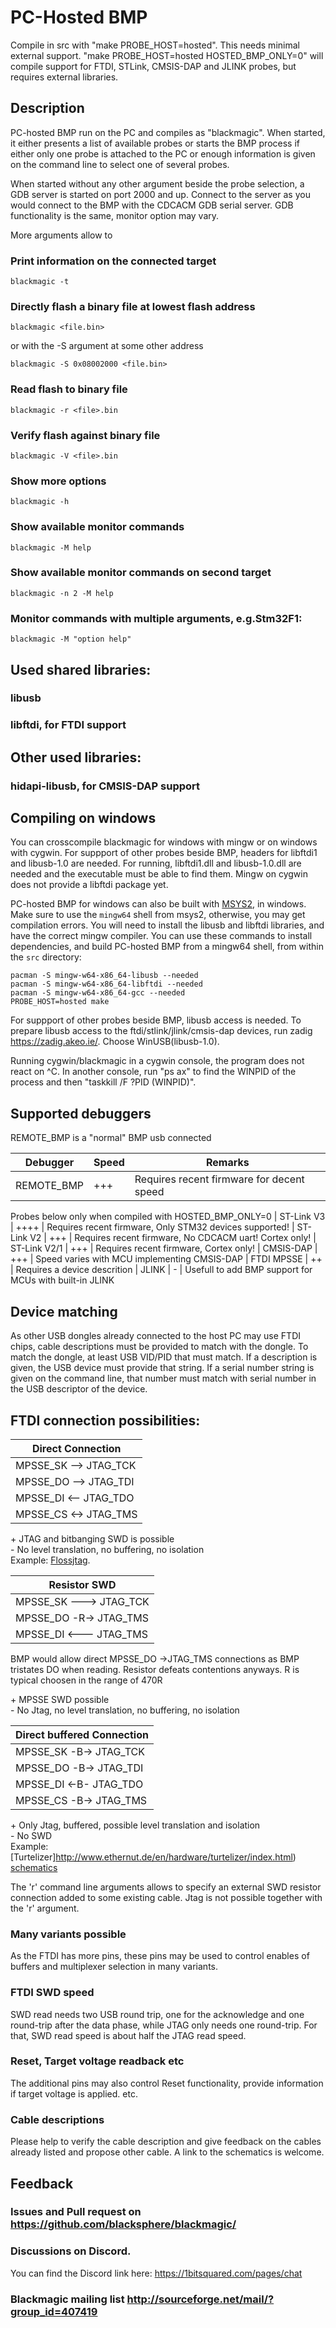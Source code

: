 # PC-Hosted BMP
Compile in src with "make PROBE_HOST=hosted". This needs minimal external
support.  "make PROBE_HOST=hosted HOSTED_BMP_ONLY=0" will compile support for FTDI,
STLink, CMSIS-DAP and JLINK probes, but requires external libraries.

## Description
PC-hosted BMP run on the PC and compiles as "blackmagic". When started,
it either presents a list of available probes or starts the BMP process
if either only one probe is attached to the PC or enough information is
given on the command line to select one of several probes.

When started without any other argument beside the probe selection, a
GDB server is started on port 2000 and up. Connect to the server as you would
connect to the BMP with the CDCACM GDB serial server. GDB functionality
is the same, monitor option may vary.

More arguments allow to
### Print information on the connected target
```
blackmagic -t
```
### Directly flash a binary file at lowest flash address
```
blackmagic <file.bin>
```
or with the -S argument at some other address
```
blackmagic -S 0x08002000 <file.bin>
```

### Read flash to binary file
```
blackmagic -r <file>.bin
```
### Verify flash against binary file
```
blackmagic -V <file>.bin
```
### Show more options
```
blackmagic -h
```
### Show available monitor commands
```
blackmagic -M help
```
### Show available monitor commands on second target
```
blackmagic -n 2 -M help
```
### Monitor commands with multiple arguments, e.g.Stm32F1:
```
blackmagic -M "option help"
```
## Used shared libraries:
### libusb
### libftdi, for FTDI support

## Other used libraries:
### hidapi-libusb, for CMSIS-DAP support

## Compiling on windows

You can crosscompile blackmagic for windows with mingw or on windows
with cygwin. For suppport of other probes beside BMP, headers for libftdi1 and
libusb-1.0 are needed. For running, libftdi1.dll and libusb-1.0.dll are needed
and the executable must be able to find them. Mingw on cygwin does not provide
a libftdi package yet.

PC-hosted BMP for windows can also be built with [MSYS2](https://www.msys2.org/),
in windows. Make sure to use the `mingw64` shell from msys2, otherwise,
you may get compilation errors. You will need to install the libusb
and libftdi libraries, and have the correct mingw compiler.
You can use these commands to install dependencies, and build PC-hosted BMP
from a mingw64 shell, from within the `src` directory:
```
pacman -S mingw-w64-x86_64-libusb --needed
pacman -S mingw-w64-x86_64-libftdi --needed
pacman -S mingw-w64-x86_64-gcc --needed
PROBE_HOST=hosted make
```

For suppport of other probes beside BMP, libusb access is needed. To prepare
libusb access to the ftdi/stlink/jlink/cmsis-dap devices, run zadig
https://zadig.akeo.ie/. Choose WinUSB(libusb-1.0).

Running cygwin/blackmagic in a cygwin console, the program does not react
on ^C. In another console, run "ps ax" to find the WINPID of the process
and then "taskkill /F ?PID (WINPID)".

## Supported debuggers
REMOTE_BMP is a "normal" BMP usb connected

|   Debugger   | Speed | Remarks
| ------------ | ----- | ------
| REMOTE_BMP   |  +++  | Requires recent firmware for decent speed
Probes below only when compiled with HOSTED_BMP_ONLY=0
| ST-Link V3   | ++++  | Requires recent firmware, Only STM32 devices supported!
| ST-Link V2   |  +++  | Requires recent firmware, No CDCACM uart! Cortex only!
| ST-Link V2/1 |  +++  | Requires recent firmware, Cortex only!
| CMSIS-DAP    |  +++  | Speed varies with MCU implementing CMSIS-DAP
| FTDI MPSSE   |   ++  | Requires a device descrition
| JLINK        |    -  | Usefull to add BMP support for MCUs with built-in JLINK

## Device matching
As other USB dongles already connected to the host PC may use FTDI chips,
cable descriptions must be provided to match with the dongle.
To match the dongle, at least USB VID/PID  that must match.
If a description is given, the USB device must provide that string. If a
serial number string is given on the command line, that number must match
with serial number in the USB descriptor of the device.

## FTDI connection possibilities:

| Direct Connection     |
| ----------------------|
| MPSSE_SK --> JTAG_TCK |
| MPSSE_DO --> JTAG_TDI |
| MPSSE_DI <-- JTAG_TDO |
| MPSSE_CS <-> JTAG_TMS |

\+ JTAG and bitbanging SWD is possible<br>
\- No level translation, no buffering, no isolation<br>
Example: [Flossjtag](https://randomprojects.org/wiki/Floss-JTAG).

| Resistor SWD           |
|------------------------|
| MPSSE_SK ---> JTAG_TCK |
| MPSSE_DO -R-> JTAG_TMS |
| MPSSE_DI <--- JTAG_TMS |

BMP would allow direct MPSSE_DO ->JTAG_TMS connections as BMP tristates DO
when reading. Resistor defeats contentions anyways. R is typical choosen
in the range of 470R

\+ MPSSE SWD possible<br>
\- No Jtag, no level translation, no buffering, no isolation<br>

|Direct buffered Connection|
|--------------------------|
| MPSSE_SK -B-> JTAG_TCK   |
| MPSSE_DO -B-> JTAG_TDI   |
| MPSSE_DI <-B- JTAG_TDO   |
| MPSSE_CS -B-> JTAG_TMS   |

\+ Only Jtag, buffered, possible level translation and isolation<br>
\- No SWD<br>
Example: [Turtelizer]http://www.ethernut.de/en/hardware/turtelizer/index.html)
[schematics](http://www.ethernut.de/pdf/turtelizer20c-schematic.pdf)

The 'r' command line arguments allows to specify an external SWD
resistor connection added to some existing cable. Jtag is not possible
together with the 'r' argument.

### Many variants possible
As the FTDI has more pins, these pins may be used to control
enables of buffers and multiplexer selection in many variants.

### FTDI SWD speed
SWD read needs two USB round trip, one for the acknowledge and one
round-trip after the data phase, while JTAG only needs one round-trip.
For that, SWD read speed is about half the JTAG read speed.

### Reset, Target voltage readback etc
The additional pins may also control Reset functionality, provide
information if target voltage is applied. etc.

### Cable descriptions
Please help to verify the cable description and give feedback on the
cables already listed and propose other cable. A link to the schematics
is welcome.

## Feedback
### Issues and Pull request on https://github.com/blacksphere/blackmagic/
### Discussions on Discord.
You can find the Discord link here: https://1bitsquared.com/pages/chat
### Blackmagic mailing list http://sourceforge.net/mail/?group_id=407419
